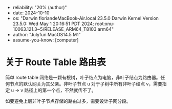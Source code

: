 - reliability: "20% (author)"
- date: 2024-10-10
- os: "Darwin floriandeMacBook-Air.local 23.5.0 Darwin Kernel Version 23.5.0: Wed May  1 20:16:51 PDT 2024; root:xnu-10063.121.3~5/RELEASE_ARM64_T8103 arm64"
- author: "Julyfun MacOS14.5 M1"
- assume-you-know: [computer]

# 关于 Route Table 路由表

简单 route table 网络是一颗有根树，叶子结点为电脑，非叶子结点为路由器。任何节点的默认网关为其父亲。非叶子节点 u 对于子树中所有非叶子结点 v，需要指定 u -> v 路径上的第一个点，不然就传不了。

如要避免上层非叶子节点存储的路由过多，需要设计子网分段。

